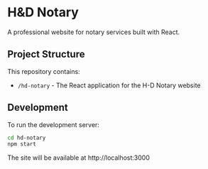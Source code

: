 # H&D Notary

A professional website for notary services built with React.

## Project Structure

This repository contains:

- `/hd-notary` - The React application for the H-D Notary website

## Development

To run the development server:

```bash
cd hd-notary
npm start
```

The site will be available at http://localhost:3000